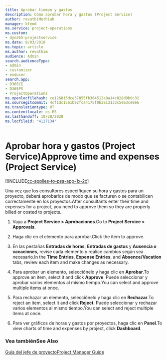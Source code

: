 ```yaml
---
title: Aprobar tiempo y gastos
description: Cómo aprobar hora y gastos (Project Service)
author: revathiMuthiah
manager: kfend
ms.service: project-operations
ms.custom:
- dyn365-projectservice
ms.date: 8/03/2018
ms.topic: article
ms.author: revathim
audience: Admin
search.audienceType:
- admin
- customizer
- enduser
search.app:
- D365CE
- D365PS
- ProjectOperations
ms.openlocfilehash: ce126815dce37055fb364512a9a14c828d9b0c32
ms.sourcegitcommit: 4cf1dc1561b92fca4175f0b3813133c5e63ce8e6
ms.translationtype: HT
ms.contentlocale: es-ES
ms.lasthandoff: 10/28/2020
ms.locfileid: "4127134"
---
```

# <a name="approve-time-and-expenses-project-service"></a><span data-ttu-id="d9e92-103">Aprobar hora y gastos (Project Service)</span><span class="sxs-lookup"><span data-stu-id="d9e92-103">Approve time and expenses (Project Service)</span></span>

[!INCLUDE[cc-applies-to-psa-app-1x-2x](../includes/cc-applies-to-psa-app-1x-2x.md)]

<span data-ttu-id="d9e92-104">Una vez que los consultores especifiquen su hora y gastos para un proyecto, deberá aprobarlos de modo que se facturen o se contabilicen correctamente en los proyectos.</span><span class="sxs-lookup"><span data-stu-id="d9e92-104">After consultants enter their time and expenses for a project, you need to approve them so they are properly billed or costed to projects.</span></span>  
  
1.  <span data-ttu-id="d9e92-105">Vaya a **Project Service > Aprobaciones**.</span><span class="sxs-lookup"><span data-stu-id="d9e92-105">Go to **Project Service > Approvals**.</span></span>  
  
2.  <span data-ttu-id="d9e92-106">Haga clic en el elemento para aprobar.</span><span class="sxs-lookup"><span data-stu-id="d9e92-106">Click the item to approve.</span></span>  
  
3.  <span data-ttu-id="d9e92-107">En las pestañas **Entradas de horas**, **Entradas de gastos** y **Ausencia o vacaciones**, revise cada elemento y realice cambios según sea necesario.</span><span class="sxs-lookup"><span data-stu-id="d9e92-107">In the **Time Entries**, **Expense Entries**, and **Absence/Vacation** tabs, review each item and make changes as necessary.</span></span>  
  
4.  <span data-ttu-id="d9e92-108">Para aprobar un elemento, selecciónelo y haga clic en **Aprobar**.</span><span class="sxs-lookup"><span data-stu-id="d9e92-108">To approve an item, select it and click **Approve**.</span></span> <span data-ttu-id="d9e92-109">Puede seleccionar y aprobar varios elementos al mismo tiempo.</span><span class="sxs-lookup"><span data-stu-id="d9e92-109">You can select and approve multiple items at once.</span></span>  
  
5.  <span data-ttu-id="d9e92-110">Para rechazar un elemento, selecciónelo y haga clic en **Rechazar**.</span><span class="sxs-lookup"><span data-stu-id="d9e92-110">To reject an item, select it and click **Reject**.</span></span> <span data-ttu-id="d9e92-111">Puede seleccionar y rechazar varios elementos al mismo tiempo.</span><span class="sxs-lookup"><span data-stu-id="d9e92-111">You can select and reject multiple items at once.</span></span>  
  
6.  <span data-ttu-id="d9e92-112">Para ver gráficos de horas y gastos por proyectos, haga clic en **Panel**.</span><span class="sxs-lookup"><span data-stu-id="d9e92-112">To view charts of time and expenses by project, click **Dashboard**.</span></span>  
  
### <a name="see-also"></a><span data-ttu-id="d9e92-113">Vea también</span><span class="sxs-lookup"><span data-stu-id="d9e92-113">See Also</span></span>  
 [<span data-ttu-id="d9e92-114">Guía del jefe de proyecto</span><span class="sxs-lookup"><span data-stu-id="d9e92-114">Project Manager Guide</span></span>](../psa/project-manager-guide.md)
